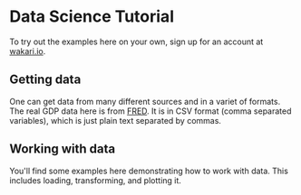 # Data Science Tutorial

To try out the examples here on your own, sign up for an account at [wakari.io](https://wakari.io).

## Getting data

One can get data from many different sources and in a variet of formats. The real GDP data here is from [FRED](https://research.stlouisfed.org/fred2/). It is in CSV format (comma separated variables), which is just plain text separated by commas.

## Working with data

You'll find some examples here demonstrating how to work with data. This includes loading, transforming, and plotting it.
